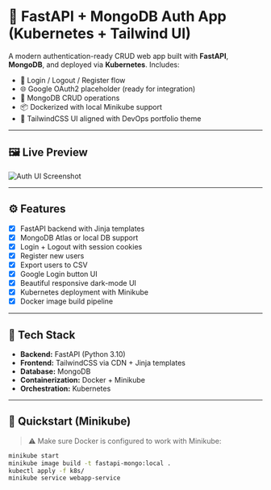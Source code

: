 # 🚀 FastAPI + MongoDB Auth App (Kubernetes + Tailwind UI)

A modern authentication-ready CRUD web app built with **FastAPI**, **MongoDB**, and deployed via **Kubernetes**. Includes:

- 🔐 Login / Logout / Register flow
- 🌐 Google OAuth2 placeholder (ready for integration)
- 🧾 MongoDB CRUD operations
- 📦 Dockerized with local Minikube support
- 🎨 TailwindCSS UI aligned with DevOps portfolio theme

---

## 🖼️ Live Preview

![Auth UI Screenshot](./assets/screenshot.png)

---

## ⚙️ Features

- [x] FastAPI backend with Jinja templates
- [x] MongoDB Atlas or local DB support
- [x] Login + Logout with session cookies
- [x] Register new users
- [x] Export users to CSV
- [x] Google Login button UI
- [x] Beautiful responsive dark-mode UI
- [x] Kubernetes deployment with Minikube
- [x] Docker image build pipeline

---

## 🧠 Tech Stack

- **Backend:** FastAPI (Python 3.10)
- **Frontend:** TailwindCSS via CDN + Jinja templates
- **Database:** MongoDB
- **Containerization:** Docker + Minikube
- **Orchestration:** Kubernetes

---

## 🚀 Quickstart (Minikube)

> ⚠️ Make sure Docker is configured to work with Minikube:

```bash
minikube start
minikube image build -t fastapi-mongo:local .
kubectl apply -f k8s/
minikube service webapp-service
